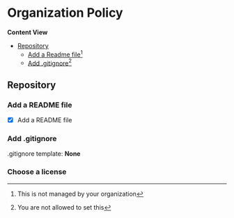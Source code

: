 # Organization Policy

**Content View**

* [Repository](https://github.com/OpenWorkspaceHub/.github/blob/master/profile/ORGANIZATION_POLICY.md#repository)
  * [Add a Readme file](https://github.com/OpenWorkspaceHub/.github/blob/master/profile/ORGANIZATION_POLICY.md#add-a-readme-file)[^2]
  * [Add .gitignore](https://github.com/OpenWorkspaceHub/.github/blob/master/profile/ORGANIZATION_POLICY.md#add-gitignore)[^3]

## Repository

### Add a README file

- [x] Add a README file

### Add .gitignore

.gitignore template: **None**

### Choose a license
[^1]: Required field
[^2]: This is not managed by your organization
[^3]: You are not allowed to set this
